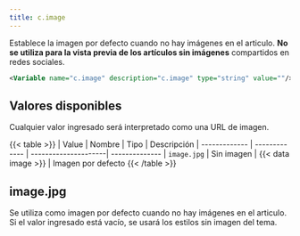 ```yaml
---
title: c.image
---
```


Establece la imagen por defecto cuando no hay imágenes en el articulo. **No se utiliza para la vista previa de los artículos sin imágenes** compartidos en redes sociales.

```xml
<Variable name="c.image" description="c.image" type="string" value=""/>
```

## Valores disponibles

Cualquier valor ingresado será interpretado como una URL de imagen.

{{< table >}}
| Value         | Nombre        | Tipo                 | Descripción
| ------------- | ------------- | ---------------------| --------------
| `image.jpg`   | Sin imagen    | {{< data image >}}   | Imagen por defecto
{{< /table >}}


## image.jpg

Se utiliza como imagen por defecto cuando no hay imágenes en el articulo. Si el valor ingresado está vacío, se usará los estilos sin imagen del tema.


